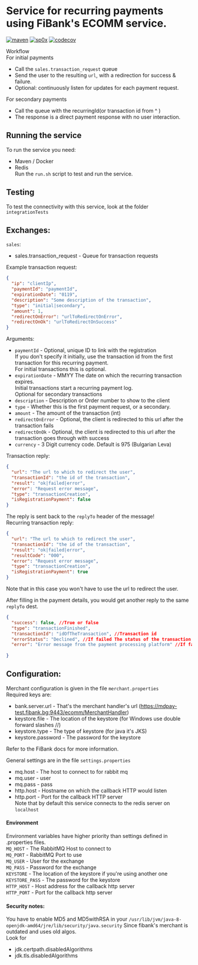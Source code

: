 # Service for recurring payments using FiBank's ECOMM service.
[![maven](https://github.com/sp0x/CardPaymentService/workflows/maven/badge.svg)](https://github.com/sp0x/CardPaymentService)
[![sp0x](https://circleci.com/gh/sp0x/CardPaymentService.svg?style=shield)](https://circleci.com/gh/sp0x/CardPaymentService)
[![codecov](https://codecov.io/gh/sp0x/CardPaymentService/branch/master/graph/badge.svg)](https://codecov.io/gh/sp0x/CardPaymentService)


Workflow  
For initial payments
* Call the `sales.transaction_request` queue
* Send the user to the resulting `url`, with a redirection for success & failure.
* Optional: continuously listen for updates for each payment request.

For secondary payments
* Call the queue with the recurringId(or transaction id from ^ )
* The response is a direct payment response with no user interaction.

         
## Running the service
To run the service you need:
 - Maven / Docker
 - Redis  
Run the `run.sh` script to test and run the service.

## Testing
To test the connectivity with this service, look at the folder `integrationTests`
  
## Exchanges:
`sales`:
- sales.transaction_request - Queue for transaction requests  

Example transaction request:  
```json
{ 
  "ip": "clientIp",
  "paymentId": "paymentId",
  "expirationDate": "0119", 
  "description": "Some description of the transaction",   
  "type": "initial|secondary",
  "amount": 1,
  "redirectOnError": "urlToRedirectOnError",
  "redirectOnOk": "urlToRedirectOnSuccess"
}
```
Arguments:
* `paymentId` - Optional, unique ID to link with the registration  
If you don't specify it initially, use the transaction id from the first transaction for this recurring payment.  
For initial transactions this is optional.  
* `expirationDate` - MMYY The date on which the recurring transaction expires.  
Initial transactions start a recurring payment log.  
Optional for secondary transactions  
* `description` -  Description or Order number to show to the client
* `type` - Whether this is the first payment request, or a secondary.
* `amount` - The amount of the transaction (int)
* `redirectOnError` - Optional, the client is redirected to this url after the transaction fails  
* `redirectOnOk` - Optional, the client is redirected to this url after the transaction goes through with success
* `currency` - 3 Digit currency code. Default is 975 (Bulgarian Leva)
  
Transaction reply:  
```json
{
  "url": "The url to which to redirect the user",
  "transactionId": "the id of the transaction",
  "result": "ok|failed|error",
  "error": "Request error message",
  "type": "transactionCreation",
  "isRegistrationPayment": false
}
```
The reply is sent back to the `replyTo` header of the message!   
Recurring transaction reply:   
```json
{
  "url": "The url to which to redirect the user",
  "transactionId": "the id of the transaction",
  "result": "ok|failed|error",
  "resultCode": "000",
  "error": "Request error message",
  "type": "transactionCreation",
  "isRegistrationPayment": true
}
```
Note that in this case you won't have to use the url to redirect the user.  

After filling in the payment details, you would get another reply to the same `replyTo` dest.
```json
{
  "success": false, //True or false
  "type": "transactionFinished",
  "transactionId": "idOfTheTransaction", //Transaction id
  "errorStatus": "Declined", //If failed The status of the transaction
  "error": "Error message from the payment processing platform" //If failed message from backend 
  
}
```

## Configuration:
Merchant configuration is given in the file `merchant.properties`  
Required keys are:
- bank.server.url  - That's the merchant handler's url (https://mdpay-test.fibank.bg:9443/ecomm/MerchantHandler)
- keystore.file - The location of the keystore (for Windows use double forward slashes //)
- keystore.type - The type of keystore (for java it's JKS)
- keystore.password  - The password for the keystore  

Refer to the FiBank docs for more information.

General settings are in the file `settings.properties`  
- mq.host - The host to connect to for rabbit mq
- mq.user - user
- mq.pass - pass
- http.host - Hostname on which the callback HTTP would listen
- http.port - Port for the callback HTTP server   
Note that by default this service connects to the redis server on `localhost`

#### Environment 
Environment variables have higher priority than settings defined in .properties files.  
`MQ_HOST` - The RabbitMQ Host to connect to  
`MQ_PORT` - RabbitMQ Port to use  
`MQ_USER` - User for the exchange  
`MQ_PASS` - Password for the exchange  
`KEYSTORE` - The location of the keystore if you're using another one  
`KEYSTORE_PASS` - The password for the keystore  
`HTTP_HOST` - Host address for the callback http server  
`HTTP_PORT` - Port for the callback http server

#### Security notes:
You have to enable MD5 and MD5withRSA in your `/usr/lib/jvm/java-8-openjdk-amd64/jre/lib/security/java.security`
Since fibank's merchant is outdated and uses old algos.  
Look for
 - jdk.certpath.disabledAlgorithms  
 - jdk.tls.disabledAlgorithms